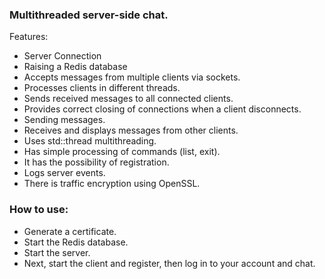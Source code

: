 ### Multithreaded server-side chat.

Features:
- Server Connection
- Raising a Redis database
- Accepts messages from multiple clients via sockets.
- Processes clients in different threads.
- Sends received messages to all connected clients.
- Provides correct closing of connections when a client disconnects.
- Sending messages.
- Receives and displays messages from other clients.
- Uses std::thread multithreading.
- Has simple processing of commands (list, exit).
- It has the possibility of registration.
- Logs server events.
- There is traffic encryption using OpenSSL.

### How to use:
- Generate a certificate.
- Start the Redis database.
- Start the server.
- Next, start the client and register, then log in to your account and chat.
